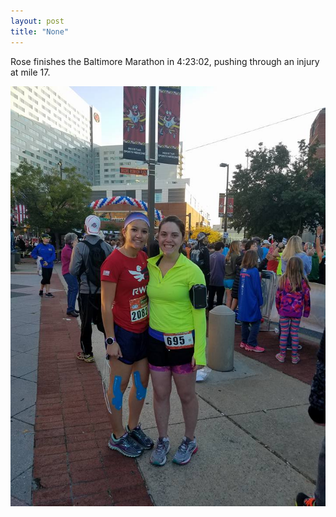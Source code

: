 ```yaml
---
layout: post
title: "None"
---
```

Rose finishes the Baltimore Marathon in 4:23:02, pushing through an injury at mile 17.

<img src="/assets/gallery/Balt.jpg">
